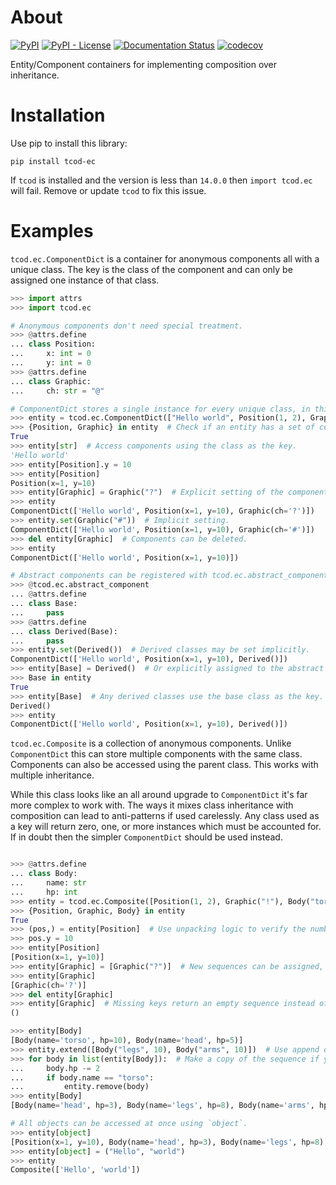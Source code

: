 # About

[![PyPI](https://img.shields.io/pypi/v/tcod-ec)](https://pypi.org/project/tcod-ec/)
[![PyPI - License](https://img.shields.io/pypi/l/tcod-ec)](https://github.com/HexDecimal/python-tcod-ec/blob/main/LICENSE)
[![Documentation Status](https://readthedocs.org/projects/python-tcod-ec/badge/?version=latest)](https://python-tcod-ec.readthedocs.io)
[![codecov](https://codecov.io/gh/HexDecimal/python-tcod-ec/branch/main/graph/badge.svg?token=UP161WEo0s)](https://codecov.io/gh/HexDecimal/python-tcod-ec)

Entity/Component containers for implementing composition over inheritance.

# Installation

Use pip to install this library:
```
pip install tcod-ec
```

If `tcod` is installed and the version is less than `14.0.0` then `import tcod.ec` will fail.
Remove or update `tcod` to fix this issue.

# Examples

`tcod.ec.ComponentDict` is a container for anonymous components all with a unique class.
The key is the class of the component and can only be assigned one instance of that class.

```py
>>> import attrs
>>> import tcod.ec

# Anonymous components don't need special treatment.
>>> @attrs.define
... class Position:
...     x: int = 0
...     y: int = 0
>>> @attrs.define
... class Graphic:
...     ch: str = "@"

# ComponentDict stores a single instance for every unique class, in this case: [str, Position, Graphic]
>>> entity = tcod.ec.ComponentDict(["Hello world", Position(1, 2), Graphic("!")])
>>> {Position, Graphic} in entity  # Check if an entity has a set of components.
True
>>> entity[str]  # Access components using the class as the key.
'Hello world'
>>> entity[Position].y = 10
>>> entity[Position]
Position(x=1, y=10)
>>> entity[Graphic] = Graphic("?")  # Explicit setting of the component.
>>> entity
ComponentDict(['Hello world', Position(x=1, y=10), Graphic(ch='?')])
>>> entity.set(Graphic("#"))  # Implicit setting.
ComponentDict(['Hello world', Position(x=1, y=10), Graphic(ch='#')])
>>> del entity[Graphic]  # Components can be deleted.
>>> entity
ComponentDict(['Hello world', Position(x=1, y=10)])

# Abstract components can be registered with tcod.ec.abstract_component.
>>> @tcod.ec.abstract_component
... @attrs.define
... class Base:
...     pass
>>> @attrs.define
... class Derived(Base):
...     pass
>>> entity.set(Derived())  # Derived classes may be set implicitly.
ComponentDict(['Hello world', Position(x=1, y=10), Derived()])
>>> entity[Base] = Derived()  # Or explicitly assigned to the abstract key.
>>> Base in entity
True
>>> entity[Base]  # Any derived classes use the base class as the key.
Derived()
>>> entity
ComponentDict(['Hello world', Position(x=1, y=10), Derived()])

```

`tcod.ec.Composite` is a collection of anonymous components.
Unlike `ComponentDict` this can store multiple components with the same class.
Components can also be accessed using the parent class.
This works with multiple inheritance.

While this class looks like an all around upgrade to `ComponentDict` it's far more complex to work with.
The ways it mixes class inheritance with composition can lead to anti-patterns if used carelessly.
Any class used as a key will return zero, one, or more instances which must be accounted for.
If in doubt then the simpler `ComponentDict` should be used instead.

```py

>>> @attrs.define
... class Body:
...     name: str
...     hp: int
>>> entity = tcod.ec.Composite([Position(1, 2), Graphic("!"), Body("torso", 10), Body("head", 5)])
>>> {Position, Graphic, Body} in entity
True
>>> (pos,) = entity[Position]  # Use unpacking logic to verify the number of elements.
>>> pos.y = 10
>>> entity[Position]
[Position(x=1, y=10)]
>>> entity[Graphic] = [Graphic("?")]  # New sequences can be assigned, this deletes all previous instances of that key.
>>> entity[Graphic]
[Graphic(ch='?')]
>>> del entity[Graphic]
>>> entity[Graphic]  # Missing keys return an empty sequence instead of KeyError.
()

>>> entity[Body]
[Body(name='torso', hp=10), Body(name='head', hp=5)]
>>> entity.extend([Body("legs", 10), Body("arms", 10)])  # Use append or extend to add new instances.
>>> for body in list(entity[Body]):  # Make a copy of the sequence if you intend to remove values during iteration.
...     body.hp -= 2
...     if body.name == "torso":
...         entity.remove(body)
>>> entity[Body]
[Body(name='head', hp=3), Body(name='legs', hp=8), Body(name='arms', hp=8)]

# All objects can be accessed at once using `object`.
>>> entity[object]
[Position(x=1, y=10), Body(name='head', hp=3), Body(name='legs', hp=8), Body(name='arms', hp=8)]
>>> entity[object] = ("Hello", "world")
>>> entity
Composite(['Hello', 'world'])

```
